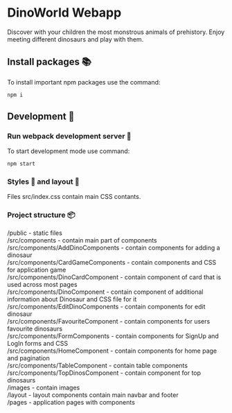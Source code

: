 # DinoWorld Webapp
Discover with your children the most monstrous animals of prehistory. Enjoy meeting different dinosaurs and play with them.

## Install packages :books:
To install important npm packages use the command:
```javascript
npm i
```
## Development :construction_worker:
### Run webpack development server :construction:
To start development mode use command:
```javascript
npm start
```
### Styles :art: and layout :pencil:
Files src/index.css contain main CSS contants.

### Project structure :package:
/public - static files  
/src/components - contain main part of components  
/src/components/AddDinoComponents - contain components for adding a dinosaur  
/src/components/CardGameComponents - contain components and CSS for application game  
/src/components/DinoCardComponent - contain component of card that is used across most pages  
/src/components/DinoComponent - contain component of additional information about Dinosaur and CSS file for it  
/src/components/EditDinoComponents - contain components for edit dinosaur  
/src/components/FavouriteComponent - contain components for users favourite dinosaurs  
/src/components/FormComponents - contain components for SignUp and LogIn forms and CSS  
/src/components/HomeComponent - contain components for home page and pagination  
/src/components/TableComponent - contain table components  
/src/components/TopDinosComponent - contain component for top dinosaurs  
/images - contain images  
/layout - layout components contain main navbar and footer   
/pages - application pages with components  
    
